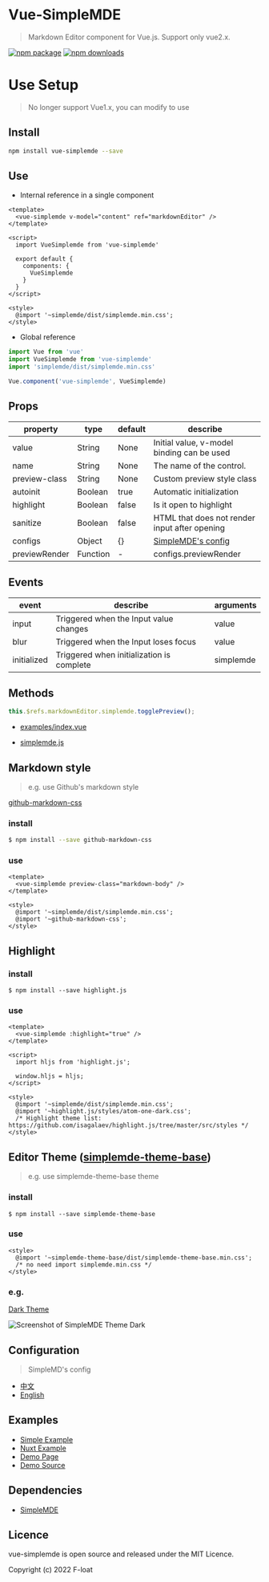 # Vue-SimpleMDE
> Markdown Editor component for Vue.js. Support only vue2.x.

[![npm package](https://img.shields.io/npm/v/vue-simplemde.svg)](https://npmjs.org/package/vue-simplemde)
[![npm downloads](http://img.shields.io/npm/dm/vue-simplemde.svg)](https://npmjs.org/package/vue-simplemde)

# Use Setup

> No longer support Vue1.x, you can modify to use

## Install

``` bash
npm install vue-simplemde --save
```

## Use

* Internal reference in a single component

``` vue
<template>
  <vue-simplemde v-model="content" ref="markdownEditor" />
</template>

<script>
  import VueSimplemde from 'vue-simplemde'

  export default {
    components: {
      VueSimplemde
    }
  }
</script>

<style>
  @import '~simplemde/dist/simplemde.min.css';
</style>
```

* Global reference

``` javascript
import Vue from 'vue'
import VueSimplemde from 'vue-simplemde'
import 'simplemde/dist/simplemde.min.css'

Vue.component('vue-simplemde', VueSimplemde)
```

## Props
| property | type | default | describe |
| ----| ----- | ----- | ---- |
| value | String | None | Initial value, v-model binding can be used |
| name | String | None | The name of the control. |
| preview-class | String | None | Custom preview style class |
| autoinit | Boolean | true | Automatic initialization |
| highlight | Boolean | false | Is it open to highlight |
| sanitize | Boolean | false | HTML that does not render input after opening |
| configs | Object | {} | [SimpleMDE's config](#configuration) |
| previewRender | Function | - | configs.previewRender |

## Events

| event | describe | arguments |
| ----| ----- | ---- |
| input | Triggered when the Input value changes | value |
| blur | Triggered when the Input loses focus | value |
| initialized | Triggered when initialization is complete | simplemde |

## Methods

``` js
this.$refs.markdownEditor.simplemde.togglePreview();
```

* [examples/index.vue](./examples/index.vue)

* [simplemde.js](https://github.com/sparksuite/simplemde-markdown-editor/blob/6abda7ab68cc20f4aca870eb243747951b90ab04/src/js/simplemde.js#L1908-L2026)

## Markdown style
> e.g. use Github's markdown style

[github-markdown-css](https://github.com/sindresorhus/github-markdown-css)

### install
``` bash
$ npm install --save github-markdown-css
```

### use
``` vue
<template>
  <vue-simplemde preview-class="markdown-body" />
</template>

<style>
  @import '~simplemde/dist/simplemde.min.css';
  @import '~github-markdown-css';
</style>
```

## Highlight

### install
```
$ npm install --save highlight.js
```

### use
``` vue
<template>
  <vue-simplemde :highlight="true" />
</template>

<script>
  import hljs from 'highlight.js';

  window.hljs = hljs;
</script>

<style>
  @import '~simplemde/dist/simplemde.min.css';
  @import '~highlight.js/styles/atom-one-dark.css';
  /* Highlight theme list: https://github.com/isagalaev/highlight.js/tree/master/src/styles */
</style>
```

## Editor Theme ([simplemde-theme-base](https://github.com/xcatliu/simplemde-theme-base/wiki/List-of-themes))
> e.g. use simplemde-theme-base theme

### install
```
$ npm install --save simplemde-theme-base
```

### use
``` vue
<style>
  @import '~simplemde-theme-base/dist/simplemde-theme-base.min.css';
  /* no need import simplemde.min.css */
</style>
```

### e.g.

[Dark Theme](https://github.com/xcatliu/simplemde-theme-dark)

![Screenshot of SimpleMDE Theme Dark](https://github.com/xcatliu/simplemde-theme-dark/raw/master/docs/screenshot.png)

## Configuration
> SimpleMD's config

* [中文](doc/configuration_zh.md)
* [English](doc/configuration_en.md)

## Examples

* [Simple Example](./examples/index.vue)
* [Nuxt Example](./examples/nuxt)
* [Demo Page](https://f-loat.github.io/vue-simplemde/)
* [Demo Source](https://github.com/F-loat/vue-simplemde/tree/gh-pages)

## Dependencies

* [SimpleMDE](https://github.com/sparksuite/simplemde-markdown-editor)

## Licence

vue-simplemde is open source and released under the MIT Licence.

Copyright (c) 2022 F-loat
